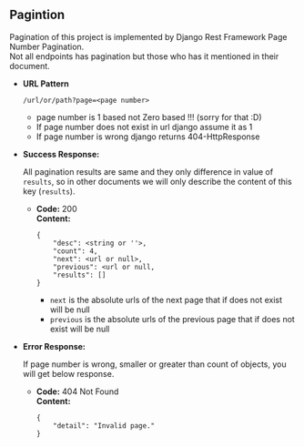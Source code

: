 **Pagintion**
----
 Pagination of this project is implemented by Django Rest Framework Page Number
 Pagination. </br> Not all endpoints has pagination but those who has it
 mentioned in their document.

*  **URL Pattern**

   `/url/or/path?page=<page number>` </br>
   
   * page number is 1 based not Zero based !!! (sorry for that :D)
   * If page number does not exist in url django assume it as 1
   * If page number is wrong django returns 404-HttpResponse

* **Success Response:**
  
    All pagination results are same and they only difference in value of
     `results`, so in other documents we will only describe the content of
     this key (`results`).

  * **Code:** 200 <br />
    **Content:** 
    
        {
            "desc": <string or ''>,
            "count": 4,
            "next": <url or null>,
            "previous": <url or null,
            "results": []
        }
    
    * `next` is the absolute urls of the next page that if does not exist
    will be null
    * `previous` is the absolute urls of the previous page that if does not exist
    will be null
* **Error Response:**

    If page number is wrong, smaller or greater than count of objects,
    you will get below response.

  * **Code:** 404 Not Found <br />
    **Content:** 
    
        {
            "detail": "Invalid page."
        }
